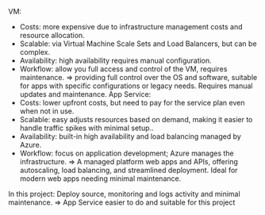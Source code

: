 VM: 
- Costs: more expensive due to infrastructure management costs and resource allocation.
- Scalable: via Virtual Machine Scale Sets and Load Balancers, but can be complex.
- Availability: high availability requires manual configuration.
- Workflow: allow you full access and control of the VM, requires maintenance.
=> providing full control over the OS and software, suitable for apps with specific configurations or legacy needs. Requires manual updates and maintenance.
App Service: 
- Costs: lower upfront costs, but need to pay for the service plan even when not in use.
- Scalable: easy adjusts resources based on demand, making it easier to handle traffic spikes with minimal setup..
- Availability: built-in high availability and load balancing managed by Azure.
- Workflow: focus on application development; Azure manages the infrastructure.
=> A managed platform  web apps and APIs, offering autoscaling, load balancing, and streamlined deployment. Ideal for modern web apps needing minimal maintenance.

In this project: 
    Deploy source, monitoring and logs activity and minimal maintenance.
    => App Service easier to do and suitable for this project